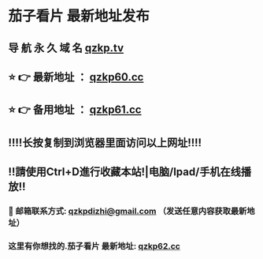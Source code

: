 # 茄子看片 最新地址发布 
## 导 航 永 久 域 名       [qzkp.tv](https://qzkp.tv:8090/home.html?channel=25633)
## ⭐️ 👉 最新地址 ：       [qzkp60.cc](https://qzkp60.cc:8090/home.html?channel=25633)
## ⭐️ 👉 备用地址 ：       [qzkp61.cc](https://qzkp61.cc:8090/home.html?channel=25633)
## ‼️‼️长按复制到浏览器里面访问以上网址‼️‼️
## ‼️請使用Ctrl+D進行收藏本站!|电脑/Ipad/手机在线播放‼️
### 📧 邮箱联系方式: qzkpdizhi@gmail.com （发送任意内容获取最新地址）
### 这里有你想找的.茄子看片 最新地址:        [qzkp62.cc](https://qzkp62.cc:8090/home.html?channel=25633)
